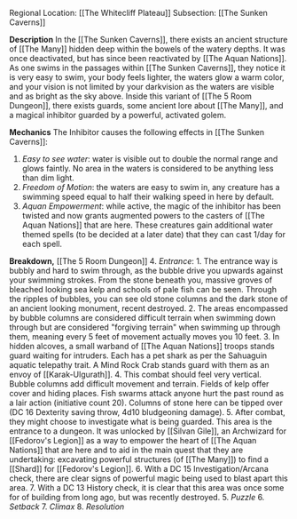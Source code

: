 Regional Location: [[The Whitecliff Plateau]]
Subsection: [[The Sunken Caverns]]

**Description** 
In the [[The Sunken Caverns]], there exists an ancient structure of [[The Many]] hidden deep within the bowels of the watery depths. It was once deactivated, but has since been reactivated by [[The Aquan Nations]]. As one swims in the passages within [[The Sunken Caverns]], they notice it is very easy to swim, your body feels lighter, the waters glow a warm color, and your vision is not limited by your darkvision as the waters are visible and as bright as the sky above. Inside this variant of [[The 5 Room Dungeon]], there exists guards, some ancient lore about [[The Many]], and a magical inhibitor guarded by a powerful, activated golem. 

**Mechanics**
The Inhibitor causes the following effects in [[The Sunken Caverns]]:
1. *Easy to see water*: water is visible out to double the normal range and glows faintly. No area in the waters is considered to be anything less than dim light.
2. *Freedom of Motion*: the waters are easy to swim in, any creature has a swimming speed equal to half their walking speed in here by default. 
3. *Aquan Empowerment*: while active, the magic of the inhibitor has been twisted and now grants augmented powers to the casters of [[The Aquan Nations]] that are here. These creatures gain additional water themed spells (to be decided at a later date) that they can cast 1/day for each spell. 

**Breakdown,** [[The 5 Room Dungeon]]
4. *Entrance*:
	1. The entrance way is bubbly and hard to swim through, as the bubble drive you upwards against your swimming strokes. From the stone beneath you, massive groves of bleached looking sea kelp and schools of pale fish can be seen. Through the ripples of bubbles, you can see old stone columns and the dark stone of an ancient looking monument, recent destroyed. 
	2. The areas encompassed by bubble columns are considered difficult terrain when swimming down through but are considered "forgiving terrain" when swimming up through them, meaning every 5 feet of movement actually moves you 10 feet.
	3. In hidden alcoves, a small warband of [[The Aquan Nations]] troops stands guard waiting for intruders. Each has a pet shark as per the Sahuaguin aquatic telepathy trait. A Mind Rock Crab stands guard with them as an envoy of [[Karak-Ulgurath]]. 
	4. This combat should feel very vertical. Bubble columns add difficult movement and terrain. Fields of kelp offer cover and hiding places. Fish swarms attack anyone hurt the past round as a lair action (initiative count 20). Columns of stone here can be tipped over (DC 16 Dexterity saving throw, 4d10 bludgeoning damage). 
	5. After combat, they might choose to investigate what is being guarded. This area is the entrance to a dungeon. It was unlocked by [[Silvan Gile]], an Archwizard for [[Fedorov's Legion]] as a way to empower the heart of [[The Aquan Nations]] that are here and to aid in the main quest that they are undertaking: excavating powerful structures (of [[The Many]]) to find a [[Shard]] for [[Fedorov's Legion]]. 
	6. With a DC 15 Investigation/Arcana check, there are clear signs of powerful magic being used to blast apart this area.
	7. With a DC 13 History check, it is clear that this area was once some for of building from long ago, but was recently destroyed. 
5. *Puzzle*
6. *Setback*
7. *Climax*
8. *Resolution*
